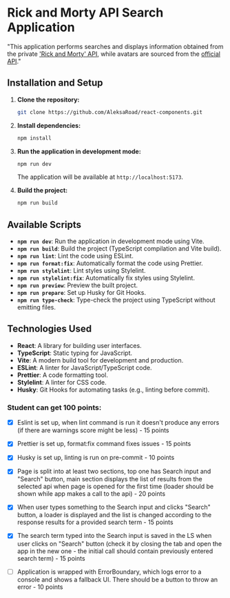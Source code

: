 # Rick and Morty API Search Application

"This application performs searches and displays information obtained from the private ['Rick and Morty' API](https://rickandmortyapi-sigma.vercel.app/api/character), while avatars are sourced from the [official API](https://rickandmortyapi.com/documentation/#get-character-information)."

## Installation and Setup

1. **Clone the repository:**

   ```bash
   git clone https://github.com/AleksaRoad/react-components.git
   ```

2. **Install dependencies:**

   ```bash
   npm install
   ```

3. **Run the application in development mode:**

   ```bash
   npm run dev
   ```

   The application will be available at `http://localhost:5173`.

4. **Build the project:**
   ```bash
   npm run build
   ```

## Available Scripts

- **`npm run dev`**: Run the application in development mode using Vite.
- **`npm run build`**: Build the project (TypeScript compilation and Vite build).
- **`npm run lint`**: Lint the code using ESLint.
- **`npm run format:fix`**: Automatically format the code using Prettier.
- **`npm run stylelint`**: Lint styles using Stylelint.
- **`npm run stylelint:fix`**: Automatically fix styles using Stylelint.
- **`npm run preview`**: Preview the built project.
- **`npm run prepare`**: Set up Husky for Git Hooks.
- **`npm run type-check`**: Type-check the project using TypeScript without emitting files.

## Technologies Used

- **React**: A library for building user interfaces.
- **TypeScript**: Static typing for JavaScript.
- **Vite**: A modern build tool for development and production.
- **ESLint**: A linter for JavaScript/TypeScript code.
- **Prettier**: A code formatting tool.
- **Stylelint**: A linter for CSS code.
- **Husky**: Git Hooks for automating tasks (e.g., linting before commit).

### Student can get 100 points:

- [x] Eslint is set up, when lint command is run it doesn't produce any errors (if there are warnings score might be less) - 15 points

- [x] Prettier is set up, format:fix command fixes issues - 15 points

- [x] Husky is set up, linting is run on pre-commit - 10 points

- [x] Page is split into at least two sections, top one has Search input and "Search" button, main section displays the list of results from the selected api when page is opened for the first time (loader should be shown while app makes a call to the api) - 20 points

- [x] When user types something to the Search input and clicks "Search" button, a loader is displayed and the list is changed according to the response results for a provided search term - 15 points

- [x] The search term typed into the Search input is saved in the LS when user clicks on "Search" button (check it by closing the tab and open the app in the new one - the initial call should contain previously entered search term) - 15 points

- [ ] Application is wrapped with ErrorBoundary, which logs error to a console and shows a fallback UI. There should be a button to throw an error - 10 points
